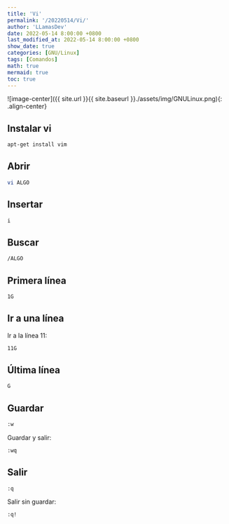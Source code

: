 ```yaml
---
title: 'Vi'
permalink: '/20220514/Vi/'
author: 'LLamasDev'
date: 2022-05-14 8:00:00 +0800
last_modified_at: 2022-05-14 8:00:00 +0800
show_date: true
categories: [GNU/Linux]
tags: [Comandos]
math: true
mermaid: true
toc: true
---
```


![image-center]({{ site.url }}{{ site.baseurl }}./assets/img/GNULinux.png){: .align-center}

## Instalar vi

```bash
apt-get install vim
```

## Abrir

```bash
vi ALGO
```

## Insertar

```bash
i
```

## Buscar

```bash
/ALGO
```

## Primera línea

```bash
1G
```

## Ir a una línea

Ir a la línea 11:
```bash
11G
```

## Última línea

```bash
G
```

## Guardar

```bash
:w
```

Guardar y salir:
```bash
:wq
```

## Salir

```bash
:q
```

Salir sin guardar:
```bash
:q!
```